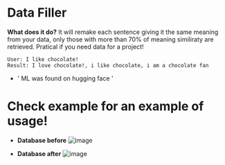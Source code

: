 # Data Filler

**What does it do?**
It will remake each sentence giving it the same meaning from your data, only those with more than 70% of meaning similiraty are retrieved.
Pratical if you need data for a project!
```
User: I like chocolate!
Result: I love chocolate!, i like chocolate, i am a chocolate fan
```

- ' ML was found on hugging face '

# Check example for an example of usage!

- **Database before**
    ![image](https://github.com/Potatooff/DataFiller/assets/112786274/a5eb9de1-9e10-406d-9c8f-2b6acd74cfae)

- **Database after**
    ![image](https://github.com/Potatooff/DataFiller/assets/112786274/058dc1e8-93e4-401b-8086-5bed54102b6b)
